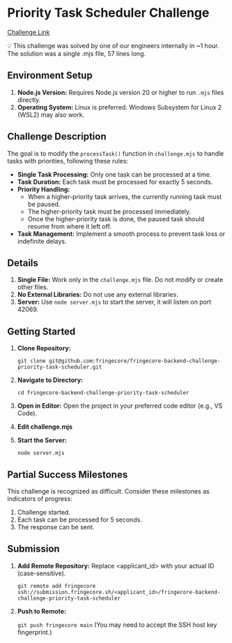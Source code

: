 # Priority Task Scheduler Challenge

[Challenge Link](https://www.tella.tv/video/priority-task-scheduler-6lao)

<aside>
💡 This challenge was solved by one of our engineers internally in ~1 hour. The solution was a single .mjs file, 57 lines long.
</aside>

## Environment Setup

1.  **Node.js Version:** Requires Node.js version 20 or higher to run `.mjs` files directly.
2.  **Operating System:** Linux is preferred. Windows Subsystem for Linux 2 (WSL2) may also work.

## Challenge Description

The goal is to modify the `processTask()` function in `challenge.mjs` to handle tasks with priorities, following these rules:

*   **Single Task Processing:** Only one task can be processed at a time.
*   **Task Duration:** Each task must be processed for exactly 5 seconds.
*   **Priority Handling:**
    *   When a higher-priority task arrives, the currently running task must be paused.
    *   The higher-priority task must be processed immediately.
    *   Once the higher-priority task is done, the paused task should resume from where it left off.
*   **Task Management:**  Implement a smooth process to prevent task loss or indefinite delays.

## Details

1.  **Single File:** Work only in the `challenge.mjs` file. Do not modify or create other files.
2.  **No External Libraries:** Do not use any external libraries.
3. **Server:** Use `node server.mjs` to start the server, it will listen on port 42069.

## Getting Started

1.  **Clone Repository:**
 
    `git clone git@github.com:fringecore/fringecore-backend-challenge-priority-task-scheduler.git`

2.  **Navigate to Directory:**    
 
    `cd fringecore-backend-challenge-priority-task-scheduler`

3.  **Open in Editor:** Open the project in your preferred code editor (e.g., VS Code).
4.  **Edit challenge.mjs**
5.  **Start the Server:**    
 
    `node server.mjs`

## Partial Success Milestones

This challenge is recognized as difficult. Consider these milestones as indicators of progress:

1.  Challenge started.
2.  Each task can be processed for 5 seconds.
3.  The response can be sent.

## Submission

1.  **Add Remote Repository:** Replace <applicant_id> with your actual ID (case-sensitive).
 
    `git remote add fringecore ssh://submission.fringecore.sh/<applicant_id>/fringecore-backend-challenge-priority-task-scheduler`
    
2.  **Push to Remote:**

    `git push fringecore main`    (You may need to accept the SSH host key fingerprint.)